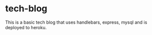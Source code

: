 # tech-blog
This is a basic tech blog that uses handlebars, express, mysql and is deployed to heroku.
